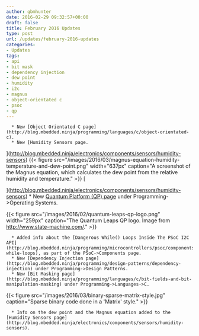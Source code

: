 ```yaml
---
author: gbmhunter
date: 2016-02-29 09:32:57+00:00
draft: false
title: February 2016 Updates
type: post
url: /updates/february-2016-updates
categories:
- Updates
tags:
- api
- bit mask
- dependency injection
- dew point
- humidity
- i2c
- magnus
- object-orientated c
- psoc
- qp
---
```



	  * New [Object Orientated C page](http://blog.mbedded.ninja/programming/languages/c/object-orientated-c).
	  * New [Humidity Sensors page.  

  

](http://blog.mbedded.ninja/electronics/components/sensors/humidity-sensors)
{{< figure src="/images/2016/03/magnus-equation-humidity-temperature-and-dew-point.png" width="637px" caption="A screenshot of the Magnus equation, which calculates the dew point from the relative humidity and temperature."  >}}
[  

  

](http://blog.mbedded.ninja/electronics/components/sensors/humidity-sensors)
	  * New [Quantum Platform (QP) page](http://blog.mbedded.ninja/programming/operating-systems/quantum-platform-qp) under Programming->Operating Systems.  

  

{{< figure src="/images/2016/02/quantum-leaps-qp-logo.png" width="259px" caption="The Quantum Leaps QP logo. Image from http://www.state-machine.com/."  >}}
  

  


	  * Added info about the [Dangerous While() Loops Inside The PSoC I2C API](http://blog.mbedded.ninja/programming/microcontrollers/psoc/components#dangerous-while-loops), as part of the PSoC->Components page.
	  * New [Dependency Injection page](http://blog.mbedded.ninja/programming/design-patterns/dependency-injection) under Programming->Design Patterns.
	  * New [Bit Masking page](http://blog.mbedded.ninja/programming/languages/c/bit-fields-and-bit-manipulation-masking) under Programming->Languages->C.  

  



{{< figure src="/images/2016/03/binary-sparse-matrix-style.jpg" caption="Sparse binary code done in a 'Matrix' style."  >}}



	  * Info on the dew point and the Magnus equation added to the [Humidity Sensors page](http://blog.mbedded.ninja/electronics/components/sensors/humidity-sensors).

